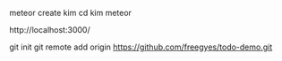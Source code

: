meteor create kim
cd kim
meteor

http://localhost:3000/

git init
git remote add origin https://github.com/freegyes/todo-demo.git

